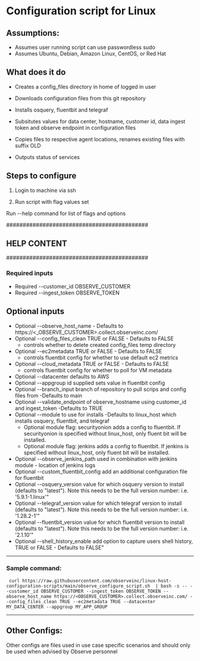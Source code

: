 # Configuration script for Linux
## Assumptions:
- Assumes user running script can use passwordless sudo
- Assumes Ubuntu, Debian, Amazon Linux, CentOS, or Red Hat

## What does it do
- Creates a config_files directory in home of logged in user

- Downloads configuration files from this git repository

- Installs osquery, fluentbit and telegraf

- Subsitutes values for data center, hostname, customer id, data ingest token and observe endpoint in configuration files

- Copies files to respective agent locations, renames existing files with suffix OLD

- Outputs status of services


## Steps to configure

1. Login to machine via ssh

2. Run script with flag values set

Run --help command for list of flags and options

###########################################
## HELP CONTENT
###########################################
### Required inputs
- Required --customer_id OBSERVE_CUSTOMER 
- Required --ingest_token OBSERVE_TOKEN 
## Optional inputs
- Optional --observe_host_name - Defaults to https://<_OBSERVE_CUSTOMER>.collect.observeinc.com/ 
- Optional --config_files_clean TRUE or FALSE - Defaults to FALSE 
    - controls whether to delete created config_files temp directory
- Optional --ec2metadata TRUE or FALSE - Defaults to FALSE 
    - controls fluentbit config for whether to use default ec2 metrics 
- Optional --cloud_metadata TRUE or FALSE - Defaults to FALSE
    - controls fluentbit config for whether to poll for VM metadata
- Optional --datacenter defaults to AWS
- Optional --appgroup id supplied sets value in fluentbit config
- Optional --branch_input branch of repository to pull scrips and config files from -Defaults to main
- Optional --validate_endpoint of observe_hostname using customer_id and ingest_token -Defaults to TRUE
- Optional --module to use for installs -Defaults to linux_host which installs osquery, fluentbit, and telegraf
    - Optional module flag: securityonion adds a config to fluentbit. If securityonion is specified without linux_host, only fluent bit will be installed.
    - Optional module flag: jenkins adds a config to fluentbit. If jenkins is specified without linux_host, only fluent bit will be installed.
- Optional --observe_jenkins_path used in combination with jenkins module - location of jenkins logs
- Optional --custom_fluentbit_config add an additional configuration file for fluentbit
- Optional --osquery_version value for which osquery version to install (defaults to "latest"). Note this needs to be the full version number: i.e. '5.9.1-1.linux'"
- Optional --telegraf_version value for which telegraf version to install (defaults to "latest"). Note this needs to be the full version number: i.e. '1.28.2-1'"
- Optional --fluentbit_version value for which fluentbit version to install (defaults to "latest"). Note this needs to be the full version number: i.e. '2.1.10'"
- Optional --shell_history_enable add option to capture users shell history, TRUE or FALSE - Defaults to FALSE"
***************************
### Sample command:
``` curl https://raw.githubusercontent.com/observeinc/linux-host-configuration-scripts/main/observe_configure_script.sh  | bash -s -- --customer_id OBSERVE_CUSTOMER --ingest_token OBSERVE_TOKEN --observe_host_name https://<OBSERVE_CUSTOMER>.collect.observeinc.com/ --config_files_clean TRUE --ec2metadata TRUE --datacenter MY_DATA_CENTER --appgroup MY_APP_GROUP```
***************************

## Other Configs:
Other configs are files used in use case specific scenarios and should only be used when advised by Observe personnel